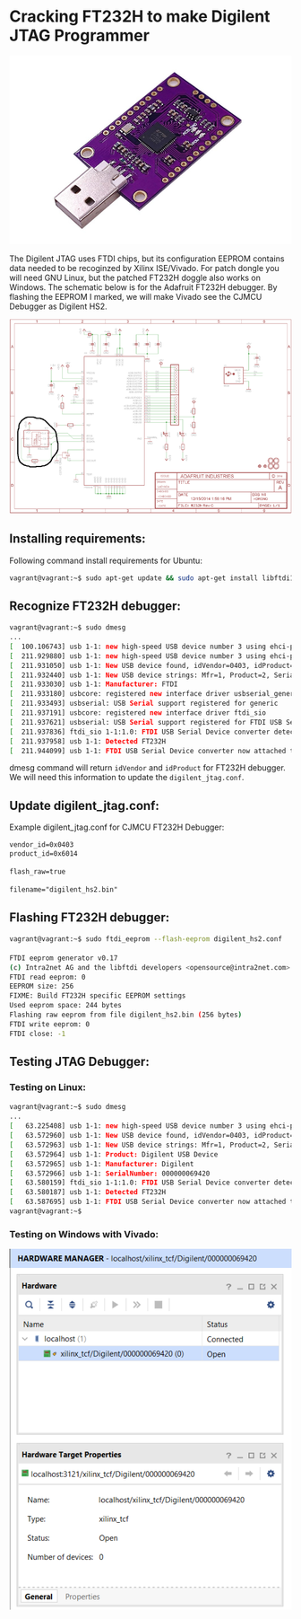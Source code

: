 # Cracking FT232H to make Digilent JTAG Programmer

![](images/cjmcu_debugger.jpg)

The Digilent JTAG uses FTDI chips, but its configuration EEPROM contains data needed to be recoginzed by Xilinx ISE/Vivado. For patch dongle you will need GNU Linux, but the patched FT232H doggle also works on Windows. The schematic below is for the Adafruit FT232H debugger. By flashing the EEPROM I marked, we will make Vivado see the CJMCU Debugger as Digilent HS2.

![](images/components_ft232sch.png)


## Installing requirements:

Following command install requirements for Ubuntu:

```bash
vagrant@vagrant:~$ sudo apt-get update && sudo apt-get install libftdi1 ftdi-eeprom -y
```

## Recognize FT232H debugger:

```bash
vagrant@vagrant:~$ sudo dmesg
...
[  100.106743] usb 1-1: new high-speed USB device number 3 using ehci-pci
[  211.929880] usb 1-1: new high-speed USB device number 3 using ehci-pci
[  211.931050] usb 1-1: New USB device found, idVendor=0403, idProduct=6014, bcdDevice= 9.00
[  211.932440] usb 1-1: New USB device strings: Mfr=1, Product=2, SerialNumber=3
[  211.933030] usb 1-1: Manufacturer: FTDI
[  211.933180] usbcore: registered new interface driver usbserial_generic
[  211.933493] usbserial: USB Serial support registered for generic
[  211.937191] usbcore: registered new interface driver ftdi_sio
[  211.937621] usbserial: USB Serial support registered for FTDI USB Serial Device
[  211.937836] ftdi_sio 1-1:1.0: FTDI USB Serial Device converter detected
[  211.937958] usb 1-1: Detected FT232H
[  211.944099] usb 1-1: FTDI USB Serial Device converter now attached to ttyUSB0
```

dmesg command will return `idVendor` and `idProduct` for FT232H debugger. We will need this information to update the `digilent_jtag.conf`.

## Update digilent_jtag.conf:

Example digilent_jtag.conf for CJMCU FT232H Debugger:

```
vendor_id=0x0403
product_id=0x6014

flash_raw=true

filename="digilent_hs2.bin"
```

## Flashing FT232H debugger:

```bash
vagrant@vagrant:~$ sudo ftdi_eeprom --flash-eeprom digilent_hs2.conf 

FTDI eeprom generator v0.17
(c) Intra2net AG and the libftdi developers <opensource@intra2net.com>
FTDI read eeprom: 0
EEPROM size: 256
FIXME: Build FT232H specific EEPROM settings
Used eeprom space: 244 bytes
Flashing raw eeprom from file digilent_hs2.bin (256 bytes)
FTDI write eeprom: 0
FTDI close: -1
```

## Testing JTAG Debugger:

### Testing on Linux:

```bash
vagrant@vagrant:~$ sudo dmesg
...
[   63.225408] usb 1-1: new high-speed USB device number 3 using ehci-pci
[   63.572960] usb 1-1: New USB device found, idVendor=0403, idProduct=6014, bcdDevice= 9.00
[   63.572963] usb 1-1: New USB device strings: Mfr=1, Product=2, SerialNumber=3
[   63.572964] usb 1-1: Product: Digilent USB Device
[   63.572965] usb 1-1: Manufacturer: Digilent
[   63.572966] usb 1-1: SerialNumber: 000000069420
[   63.580159] ftdi_sio 1-1:1.0: FTDI USB Serial Device converter detected
[   63.580187] usb 1-1: Detected FT232H
[   63.587695] usb 1-1: FTDI USB Serial Device converter now attached to ttyUSB0
vagrant@vagrant:~$ 
```

### Testing on Windows with Vivado:

![](images/vivado_testing.PNG)
